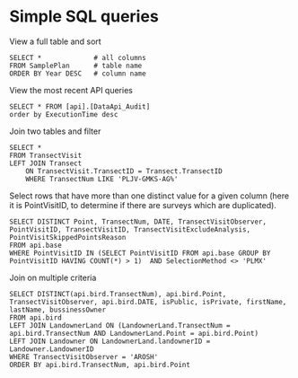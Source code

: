 # Simple SQL queries

View a full table and sort

    SELECT *             # all columns
    FROM SamplePlan      # table name
    ORDER BY Year DESC   # column name
    
View the most recent API queries

    SELECT * FROM [api].[DataApi_Audit]
    order by ExecutionTime desc

Join two tables and filter

    SELECT *
    FROM TransectVisit
    LEFT JOIN Transect
        ON TransectVisit.TransectID = Transect.TransectID
        WHERE TransectNum LIKE 'PLJV-GMKS-AG%'

Select rows that have more than one distinct value for a given column (here it is PointVisitID, to determine if there are surveys which are duplicated).

    SELECT DISTINCT Point, TransectNum, DATE, TransectVisitObserver, PointVisitID, TransectVisitID, TransectVisitExcludeAnalysis, PointVisitSkippedPointsReason
    FROM api.base
    WHERE PointVisitID IN (SELECT PointVisitID FROM api.base GROUP BY PointVisitID HAVING COUNT(*) > 1)  AND SelectionMethod <> 'PLMX'

Join on multiple criteria

    SELECT DISTINCT(api.bird.TransectNum), api.bird.Point, TransectVisitObserver, api.bird.DATE, isPublic, isPrivate, firstName, lastName, bussinessOwner
    FROM api.bird
    LEFT JOIN LandownerLand ON (LandownerLand.TransectNum = api.bird.TransectNum AND LandownerLand.Point = api.bird.Point)
    LEFT JOIN Landowner ON LandownerLand.landownerID = Landowner.LandownerID
    WHERE TransectVisitObserver = 'AROSH'
    ORDER BY api.bird.TransectNum, api.bird.Point
